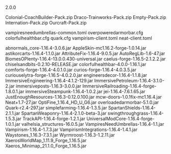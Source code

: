 2.0.0

Colonial-CoachBuilder-Pack.zip
Draco-Trainworks-Pack.zip
Empty-Pack.zip
Internation-Pack.zip
Ourcraft-Pack.zip

vampiresneedumbrellas-common.toml
overpoweredarmorbar.cfg
colorfulhealthbar.cfg
quark.cfg
vampirism-client.toml
neat-client.toml

abnormals_core-1.16.4-3.0.6.jar
AppleSkin-mc1.16.2-forge-1.0.14.jar
astikorcarts-1.16.4-1.1.0.jar
AttributeFix-1.16.4-9.0.5.jar
AutoRegLib-1.6-47.jar
BiomesOPlenty-1.16.4-13.0.0.430-universal.jar
caelus-forge-1.16.5-2.1.2.2.jar
chiselsandbits-0.2.10-RELEASE.jar
colorfulhealthbar-4.0.0-1.16.1.jar
comforts-forge-1.16.4-4.0.1.0.jar
curios-forge-1.16.4-4.0.3.5.jar
curiouselytra-forge-1.16.5-4.0.2.0.jar
engineersdecor-1.16.4-1.1.8.jar
ImmersiveEngineering-1.16.4-4.1.2-129.jar
ImmersivePetroleum-1.16.4-3.1.0-2.jar
immersiveposts-1.16.3-3.0.0.jar
ImmersiveRailroading-1.16.4-forge-1.8.0.1.jar
immersiveSteampunk-1.16.4-1.0.2.jar
jei-1.16.4-7.6.1.65.jar
JustEnoughResources-1.16.3-0.12.0.100.jar
mcw-doors-1.0.1fix-mc1.16.4.jar
Neat+1.7-27.jar
OptiFine_1.16.4_HD_U_G6.jar
overloadedarmorbar-5.1.0.jar
Quark-r2.4-297.jar
simplefarming-1.16.4-1.3.5.jar
SpartanShields-1.16.4-2.1.1.jar
SpartanWeaponry-1.16.4-2.1.0-beta-3.jar
swingthroughgrass-1.16.4-1.5.3.jar
TrackAPI-1.16.4-forge-1.2.1.jar
UniversalModCore-1.16.4-forge-1.0.1.jar
valhelsia_structures-16.0.5.jar
VampiresNeedUmbrellas-1.16.4-1.1.jar
Vampirism-1.16.4-1.7.3.jar
VampirismIntegrations-1.16.4-1.4.1.jar
Waystones_1.16.3-7.3.1.jar
Wyrmroost-1.16.3-1.2.11.jar
XaerosWorldMap_1.11.9_Forge_1.16.5.jar
Xaeros_Minimap_21.1.0_Forge_1.16.5.jar